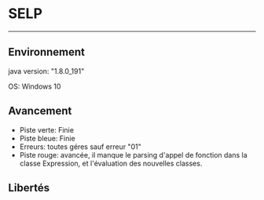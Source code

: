 # SELP
------
## Environnement
java version: "1.8.0_191"

OS: Windows 10

## Avancement

- Piste verte: Finie
- Piste bleue: Finie
- Erreurs: toutes géres sauf erreur "01"
- Piste rouge: avancée, il manque le parsing d'appel de fonction dans la classe Expression, et l'évaluation des nouvelles classes.


## Libertés

